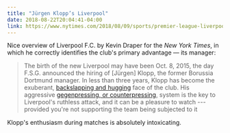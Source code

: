 ```yaml
---
title: "Jürgen Klopp’s Liverpool"
date: 2018-08-22T20:04:41-04:00
link: https://www.nytimes.com/2018/08/09/sports/premier-league-liverpool.html
---
```


Nice overview of Liverpool F.C. by Kevin Draper for the *New York Times*, in which he correctly identifies the club's primary advantage — its manager: 

> The birth of the new Liverpool may have been Oct. 8, 2015, the day F.S.G. announced the hiring of [Jürgen] Klopp, the former Borussia Dortmund manager. In less than three years, Klopp has become the exuberant, [backslapping and hugging](https://twitter.com/LFC/status/1014522254724599808) face of the club. His aggressive [gegenpressing, or counterpressing](https://spielverlagerung.com/2014/10/07/counter-or-gegenpressing/), system is the key to Liverpool's ruthless attack, and it can be a pleasure to watch --- provided you're not supporting the team being subjected to it

Klopp's enthusiasm during matches is absolutely intoxicating. 